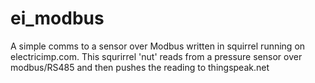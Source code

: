 ei_modbus
=========

A simple comms to a sensor over Modbus written in squirrel running on electricimp.com. This squrirrel 'nut' reads from a pressure sensor over modbus/RS485 and then pushes the reading to thingspeak.net
